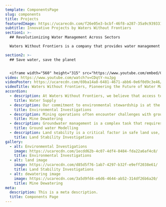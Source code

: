 ```yaml
---
template: ComponentsPage
slug: components
title: Projects
featuredImage: https://ucarecdn.com/f26e05e3-bcbf-46f8-a287-35a9c9393317/
subtitle: Innovative Projects by Waters Without Frontiers
section1: >-
  ## Revolutionizing Water Management Across Sectors

  Waters Without Frontiers is a company that provides water management consulting services to various clients and sectors, such as municipalities, industries, mines, and agriculture. The company showcases some of its innovative projects that aim to improve water efficiency, quality, and sustainability. These projects include developing new water sources, implementing water treatment processes, assessing environmental impact, designing dewatering systems, simulating groundwater flow, and evaluating land stability.

section2: >-
  ## Save water, save the planet


  <iframe width="560" height="315" src="https://www.youtube.com/embed/CDqtY-nuJpg" frameborder="0" allow="accelerometer; autoplay; clipboard-write; encrypted-media; gyroscope; picture-in-picture" allowfullscreen></iframe>
video: https://www.youtube.com/watch?v=CDqtY-nuJpg
videoPoster: https://ucarecdn.com/69ba14a8-6481-4671-abb6-0e6f0d9c3e46/
videoTitle: Waters Without Frontiers, Pioneering the Future of Water Management!
accordion:
  - description: At Waters Without Frontiers, we believe that access to clean and safe water is a fundamental right. Our team works tirelessly to identify new water sources and improve existing supply systems. We employ cutting-edge technology and innovative strategies to ensure the water we provide meets the highest standards of safety and cleanliness.
    title: Water Supply
  - description: Our commitment to environmental stewardship is at the heart of what we do. We conduct thorough investigations into the health of aquatic ecosystems, monitor changes in water quality, and study the effects of pollution. Our findings guide our efforts to mitigate environmental impact and promote sustainable practices.
    title: Environmental Investigations
  - description: Mining operations often encounter challenges with groundwater. At Waters Without Frontiers, we specialize in managing these challenges. Our team designs and implements effective dewatering systems to control groundwater, ensuring the safety and efficiency of mining activities.
    title: Mine Dewatering
  - description: Groundwater management is a complex task that requires precise prediction and monitoring. We use advanced mathematical models to simulate groundwater flow and distribution. These models help us understand aquifer systems, manage water resources effectively, and devise solutions for groundwater contamination problems.
    title: Ground water Modelling
  - description: Land stability is a critical factor in safe land use, especially in areas where water may pose a risk. Our team conducts comprehensive investigations into soil properties and geological hazards. The insights we gain from these investigations enable us to evaluate the risk of landslides and other hazards, ensuring the safety of communities and the environment.
    title: Land Stability Investigations
gallery:
  - alt: Environmental Investigations
    image: https://ucarecdn.com/1ecdd62b-4c07-4df4-8484-fda22a6af4c8/
    title: Environmental Investigations
  - alt: land image
    image: https://ucarecdn.com/d85d5f76-1ab7-4297-b32f-e9eff2038e61/
    title: Land Stability Investigations
  - alt: dewatering image
    image: https://ucarecdn.com/3a5d9fd4-e6d6-4644-ab52-314df26b6a20/
    title: Mine Dewatering
meta:
  description: This is a meta description.
  title: Components Page
---
```

